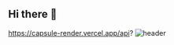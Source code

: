 ## Hi there 👋
https://capsule-render.vercel.app/api?
![header](https://capsule-render.vercel.app/api?type=waving&color=gradient&customColorList&height=200&section=header&text=랑랑씨의%20GITHUB&fontSize=50&animation=tinkling&fontAlign=68&fontAlignY=36)

